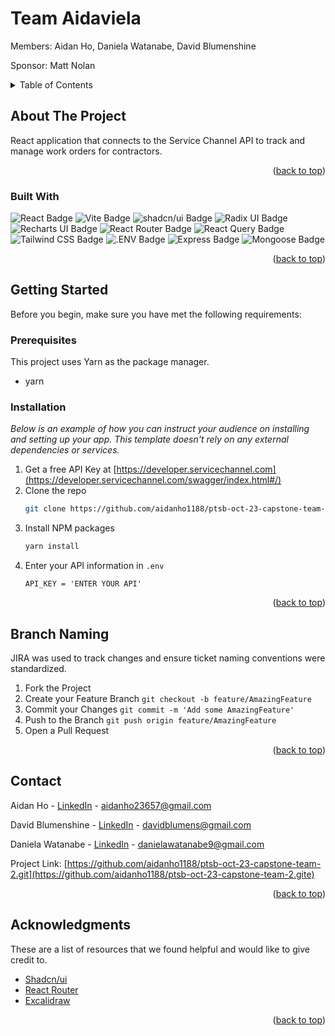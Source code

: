 <!-- # ptsb-oct-23-capstone-team-2 -->

# Team Aidaviela
Members: Aidan Ho, Daniela Watanabe, David Blumenshine

Sponsor: Matt Nolan

<a name="readme-top"></a>

<!-- PROJECT LOGO -->
<!-- <br />
<div align="center">
  <a href="https://github.com/othneildrew/Best-README-Template">
    <img src="images/logo.png" alt="Logo" width="80" height="80">
  </a>

  <h3 align="center">Best-README-Template</h3>

  <p align="center">
    An awesome README template to jumpstart your projects!
    <br />
    <a href="https://github.com/othneildrew/Best-README-Template"><strong>Explore the docs »</strong></a>
    <br />
    <br />
    <a href="https://github.com/othneildrew/Best-README-Template">View Demo</a>
    ·
    <a href="https://github.com/othneildrew/Best-README-Template/issues">Report Bug</a>
    ·
    <a href="https://github.com/othneildrew/Best-README-Template/issues">Request Feature</a>
  </p>
</div> -->

<!-- TABLE OF CONTENTS -->
<details>
  <summary>Table of Contents</summary>
  <ol>
    <li>
      <a href="#about-the-project">About The Project</a>
      <ul>
        <li><a href="#built-with">Built With</a></li>
      </ul>
    </li>
    <li>
      <a href="#getting-started">Getting Started</a>
      <ul>
        <li><a href="#prerequisites">Prerequisites</a></li>
        <li><a href="#installation">Installation</a></li>
      </ul>
    </li>
    <li><a href="#usage">Usage</a></li>
    <li><a href="#roadmap">Roadmap</a></li>
    <li><a href="#contributing">Contributing</a></li>
    <li><a href="#license">License</a></li>
    <li><a href="#contact">Contact</a></li>
    <li><a href="#acknowledgments">Acknowledgments</a></li>
  </ol>
</details>

<!-- ABOUT THE PROJECT -->

## About The Project

<!-- [![Product Name Screen Shot][product-screenshot]](https://example.com) -->

React application that connects to the Service Channel API to track and manage work orders for contractors.

<p align="right">(<a href="#readme-top">back to top</a>)</p>

### Built With

<!--This section should list any major frameworks/libraries used to bootstrap your project. Leave any add-ons/plugins for the acknowledgements section. Here are a few examples. -->

 ![React Badge](https://img.shields.io/badge/React-61DAFB?logo=react&logoColor=000&style=for-the-badge)
 ![Vite Badge](https://img.shields.io/badge/Vite-646CFF?logo=vite&logoColor=fff&style=for-the-badge)
 ![shadcn/ui Badge](https://img.shields.io/badge/shadcn%2Fui-000?logo=shadcnui&logoColor=fff&style=for-the-badge)
 ![Radix UI Badge](https://img.shields.io/badge/Radix%20UI-161618?logo=radixui&logoColor=fff&style=for-the-badge)
 ![Recharts UI Badge](https://img.shields.io/badge/Recharts%20UI-161618?logo=rechartsui&logoColor=fff&style=for-the-badge)
 ![React Router Badge](https://img.shields.io/badge/React%20Router-CA4245?logo=reactrouter&logoColor=fff&style=for-the-badge)
 ![React Query Badge](https://img.shields.io/badge/React%20Query-FF4154?logo=reactquery&logoColor=fff&style=for-the-badge)
 ![Tailwind CSS Badge](https://img.shields.io/badge/Tailwind%20CSS-06B6D4?logo=tailwindcss&logoColor=fff&style=for-the-badge)
 ![.ENV Badge](https://img.shields.io/badge/.ENV-ECD53F?logo=dotenv&logoColor=000&style=for-the-badge)
 ![Express Badge](https://img.shields.io/badge/Express-000?logo=express&logoColor=fff&style=for-the-badge)
 ![Mongoose Badge](https://img.shields.io/badge/Mongoose-F04D35?logo=mongoosedotws&logoColor=fff&style=for-the-badge)

<p align="right">(<a href="#readme-top">back to top</a>)</p>

<!-- GETTING STARTED -->

## Getting Started

Before you begin, make sure you have met the following requirements:

### Prerequisites

This project uses Yarn as the package manager.

- yarn

### Installation

_Below is an example of how you can instruct your audience on installing and setting up your app. This template doesn't rely on any external dependencies or services._

1. Get a free API Key at [https://developer.servicechannel.com](https://developer.servicechannel.com/swagger/index.html#/)
2. Clone the repo
   ```sh
   git clone https://github.com/aidanho1188/ptsb-oct-23-capstone-team-2.git
   ```
3. Install NPM packages
   ```sh
   yarn install
   ```
4. Enter your API information in `.env`
   ```.env
   API_KEY = 'ENTER YOUR API'
   ```
<!--
## React + Vite

This template provides a minimal setup to get React working in Vite with HMR and some ESLint rules.

Currently, two official plugins are available:

- [@vitejs/plugin-react](https://github.com/vitejs/vite-plugin-react/blob/main/packages/plugin-react/README.md) uses [Babel](https://babeljs.io/) for Fast Refresh
- [@vitejs/plugin-react-swc](https://github.com/vitejs/vite-plugin-react-swc) uses [SWC](https://swc.rs/) for Fast Refresh
-->
<p align="right">(<a href="#readme-top">back to top</a>)</p>

<!-- USAGE EXAMPLES -->

<!--## Usage

Use this space to show useful examples of how a project can be used. Additional screenshots, code examples and demos work well in this space. You may also link to more resources.

TODO: ADD screenshot of the app here
-->
<!-- CONTRIBUTING -->

## Branch Naming

JIRA was used to track changes and ensure ticket naming conventions were standardized.

1. Fork the Project
2. Create your Feature Branch `git checkout -b feature/AmazingFeature`
3. Commit your Changes `git commit -m 'Add some AmazingFeature'`
4. Push to the Branch `git push origin feature/AmazingFeature`
5. Open a Pull Request

<p align="right">(<a href="#readme-top">back to top</a>)</p>

<!-- CONTACT -->

## Contact

Aidan Ho - [LinkedIn](https://www.linkedin.com/in/aidan-ho-07415b198/) - aidanho23657@gmail.com

David Blumenshine - [LinkedIn](https://www.linkedin.com/in/davidblumenshine/) - davidblumens@gmail.com

Daniela Watanabe - [LinkedIn](www.linkedin.com/in/daniela-watanabe-882361241) - danielawatanabe9@gmail.com

Project Link: [https://github.com/aidanho1188/ptsb-oct-23-capstone-team-2.git](https://github.com/aidanho1188/ptsb-oct-23-capstone-team-2.gite)

<p align="right">(<a href="#readme-top">back to top</a>)</p>

<!-- ACKNOWLEDGMENTS -->

## Acknowledgments

These are a list of resources that we found helpful and would like to give credit to.

- [Shadcn/ui](https://ui.shadcn.com)
- [React Router](https://reactrouter.com/en/main)
- [Excalidraw](https://excalidraw.com/)
<!-- - [Malven's Grid Cheatsheet](https://grid.malven.co/) -->
<!-- - [Img Shields](https://shields.io) -->
<!-- - [GitHub Pages](https://pages.github.com)
- [Font Awesome](https://fontawesome.com)
- [React Icons](https://react-icons.github.io/react-icons/search) -->

<p align="right">(<a href="#readme-top">back to top</a>)</p>
